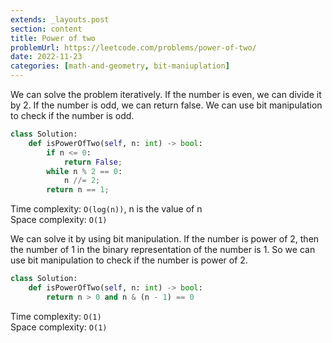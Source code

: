 ```yaml
---
extends: _layouts.post
section: content
title: Power of two
problemUrl: https://leetcode.com/problems/power-of-two/
date: 2022-11-23
categories: [math-and-geometry, bit-maniuplation]
---
```


We can solve the problem iteratively. If the number is even, we can divide it by 2. If the number is odd, we can return false. We can use bit manipulation to check if the number is odd.

```python
class Solution:
    def isPowerOfTwo(self, n: int) -> bool:
        if n <= 0:
            return False;
        while n % 2 == 0:
            n //= 2;
        return n == 1;
```

Time complexity: `O(log(n))`, n is the value of n <br/>
Space complexity: `O(1)`

We can solve it by using bit manipulation. If the number is power of 2, then the number of 1 in the binary representation of the number is 1. So we can use bit manipulation to check if the number is power of 2.

```python
class Solution:
    def isPowerOfTwo(self, n: int) -> bool:
        return n > 0 and n & (n - 1) == 0
```

Time complexity: `O(1)` <br/>
Space complexity: `O(1)`